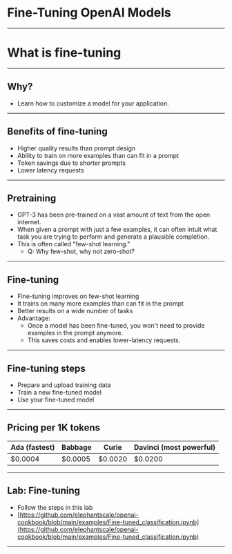 # Fine-Tuning OpenAI Models

---

# What is fine-tuning

---

## Why?

* Learn how to customize a model for your application.

---

## Benefits of fine-tuning

* Higher quality results than prompt design
* Ability to train on more examples than can fit in a prompt
* Token savings due to shorter prompts
* Lower latency requests

---

## Pretraining

* GPT-3 has been pre-trained on a vast amount of text from the open internet. 
* When given a prompt with just a few examples, it can often intuit what task you are trying to perform and generate a plausible completion. 
* This is often called "few-shot learning."
  * Q: Why few-shot, why not zero-shot?
  
---

## Fine-tuning

* Fine-tuning improves on few-shot learning
* It trains on many more examples than can fit in the prompt
* Better results on a wide number of tasks
* Advantage:
  * Once a model has been fine-tuned, you won't need to provide examples in the prompt anymore. 
  * This saves costs and enables lower-latency requests.

---

## Fine-tuning steps

* Prepare and upload training data
* Train a new fine-tuned model
* Use your fine-tuned model

---

## Pricing per 1K tokens

| Ada (fastest) | Babbage | Curie   | Davinci (most powerful) |
|---------------|---------|---------|-------------------------|
| $0.0004       | $0.0005 | $0.0020 | $0.0200                 |

---

## Lab: Fine-tuning

* Follow the steps in this lab
* [https://github.com/elephantscale/openai-cookbook/blob/main/examples/Fine-tuned_classification.ipynb](https://github.com/elephantscale/openai-cookbook/blob/main/examples/Fine-tuned_classification.ipynb)

---
